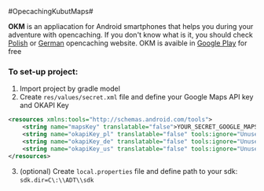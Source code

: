 #OpecachingKubutMaps#

**OKM** is an appliacation for Android smartphones that helps you during your adventure with opencaching. If you don't know what is it, you should check [Polish](https://www.opencaching.pl) or [German](https://www.opencaching.de) opencaching website. OKM is avaible in [Google Play](https://play.google.com/store/apps/details?id=com.opencachingkubutmaps) for free


### To set-up project: ###

1. Import project by gradle model
2. Create `res/values/secret.xml` file and define your Google Maps API key and OKAPI Key
```XML
<resources xmlns:tools="http://schemas.android.com/tools">
    <string name="mapsKey" translatable="false">YOUR_SECRET_GOOGLE_MAPS_KEY</string>
    <string name="okapiKey_pl" translatable="false" tools:ignore="UnusedResources">YOUR_SECRET_OKAPI_KEY_PL</string>
    <string name="okapiKey_de" translatable="false" tools:ignore="UnusedResources">YOUR_SECRET_OKAPI_KEY_DE</string>
    <string name="okapiKey_us" translatable="false" tools:ignore="UnusedResources">YOUR_SECRET_OKAPI_KEY_US</string>
</resources>
```
3. (optional) Create `local.properties` file and define path to your sdk:
`sdk.dir=C\:\\ADT\\sdk`
